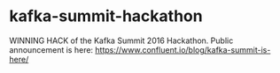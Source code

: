 # kafka-summit-hackathon

WINNING HACK of the Kafka Summit 2016 Hackathon. Public announcement is here: https://www.confluent.io/blog/kafka-summit-is-here/
